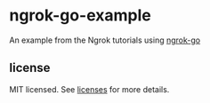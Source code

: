 # ngrok-go-example

An example from the Ngrok tutorials using [ngrok-go]()

## license

MIT licensed. See [licenses](./licenses) for more details.